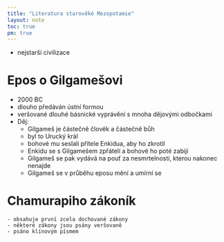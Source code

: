 ```yaml
---
title: "Literatura starověké Mezopotamie"
layout: note
toc: true
pm: true
---
```

- nejstarší civilizace
# Epos o Gilgamešovi
- 2000 BC
- dlouho předáván ústní formou
- veršované dlouhé básnické vyprávění s mnoha dějovými odbočkami
- Děj:
    - Gilgameš je částečně člověk a částečně bůh
    - byl to Urucký král
    - bohové mu seslali přítele Enkidua, aby ho zkrotil
    - Enkidu se s Gilgamešem zpřátelí a bohové ho poté zabijí
    - Gilgameš se pak vydává na pouť za nesmrtelností, kterou nakonec nenajde
    - Gilgameš se v průběhu eposu mění a umírní se
# Chamurapiho zákoník
    - obsahuje první zcela dochované zákony
    - některé zákony jsou psány veršovaně
    - psáno klínovým písmem